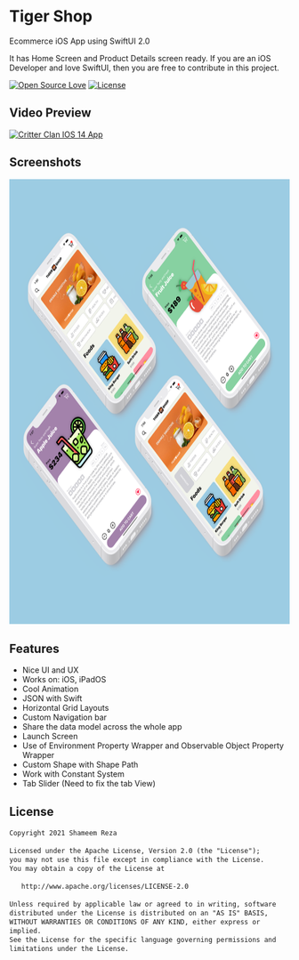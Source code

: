 # Tiger Shop

Ecommerce iOS App using SwiftUI 2.0

It has Home Screen and Product Details screen ready. If you are an iOS Developer and love SwiftUI, then you are free to contribute in this project.

[![Open Source Love](https://badges.frapsoft.com/os/v1/open-source.svg?v=102)](https://opensource.org/licenses/Apache-2.0)
[![License](https://img.shields.io/badge/license-Apache%202.0-blue.svg)](https://github.com/shameemreza/tigershop/blob/main/LICENSE)

## Video Preview

[![Critter Clan IOS 14 App](https://img.youtube.com/vi/sxPHR7xRGso/0.jpg)](https://www.youtube.com/watch?v=sxPHR7xRGso "Critter Clan IOS 14 App")

## Screenshots

<img height="800px" src="row/preview.png">


## Features

- Nice UI and UX
- Works on: iOS, iPadOS
- Cool Animation
- JSON with Swift
- Horizontal Grid Layouts
- Custom Navigation bar
- Share the data model across the whole app
- Launch Screen
- Use of Environment Property Wrapper and Observable Object Property Wrapper
- Custom Shape with Shape Path
- Work with Constant System
- Tab Slider (Need to fix the tab View)


## License

```
Copyright 2021 Shameem Reza

Licensed under the Apache License, Version 2.0 (the "License");
you may not use this file except in compliance with the License.
You may obtain a copy of the License at

   http://www.apache.org/licenses/LICENSE-2.0

Unless required by applicable law or agreed to in writing, software
distributed under the License is distributed on an "AS IS" BASIS,
WITHOUT WARRANTIES OR CONDITIONS OF ANY KIND, either express or implied.
See the License for the specific language governing permissions and
limitations under the License.
```



